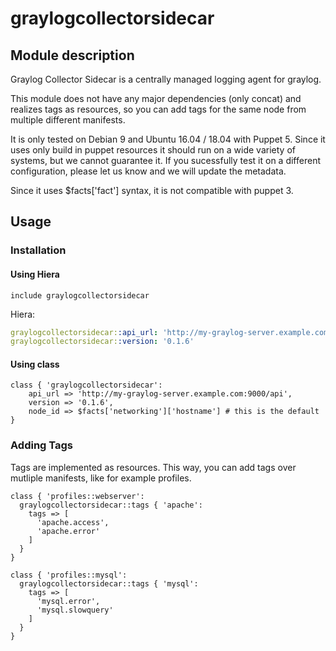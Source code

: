 # graylogcollectorsidecar

## Module description

Graylog Collector Sidecar is a centrally managed logging agent for graylog.

This module does not have any major dependencies (only concat) and realizes tags as resources, so you can add tags for the same node from multiple different manifests.

It is only tested on Debian 9 and Ubuntu 16.04 / 18.04 with Puppet 5. Since it uses only build in puppet resources it should run on a wide variety of systems, but we cannot guarantee it. If you sucessfully test it on a different configuration, please let us know and we will update the metadata.

Since it uses $facts['fact'] syntax, it is not compatible with puppet 3.

## Usage

### Installation

#### Using Hiera

``` puppet
include graylogcollectorsidecar
```

Hiera:

``` yaml
graylogcollectorsidecar::api_url: 'http://my-graylog-server.example.com:9000/api'
graylogcollectorsidecar::version: '0.1.6'
```

#### Using class

``` puppet
class { 'graylogcollectorsidecar':
    api_url => 'http://my-graylog-server.example.com:9000/api',
    version => '0.1.6',
    node_id => $facts['networking']['hostname'] # this is the default
}
```

### Adding Tags

Tags are implemented as resources. This way, you can add tags over mutliple manifests, like for example profiles.

``` puppet
class { 'profiles::webserver':
  graylogcollectorsidecar::tags { 'apache':
    tags => [
      'apache.access',
      'apache.error'
    ]
  }
}

class { 'profiles::mysql':
  graylogcollectorsidecar::tags { 'mysql':
    tags => [
      'mysql.error',
      'mysql.slowquery'
    ]
  }
}
```
